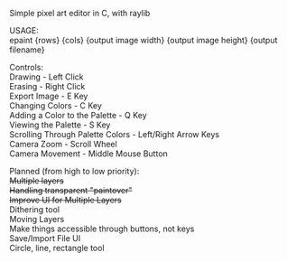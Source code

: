Simple pixel art editor in C, with raylib

USAGE:  
epaint {rows} {cols} {output image width} {output image height} {output filename}

Controls:  
Drawing - Left Click  
Erasing - Right Click  
Export Image - E Key  
Changing Colors - C Key  
Adding a Color to the Palette - Q Key  
Viewing the Palette - S Key  
Scrolling Through Palette Colors - Left/Right  Arrow Keys  
Camera Zoom - Scroll Wheel  
Camera Movement - Middle Mouse Button  

Planned (from high to low priority):  
~~Multiple layers~~  
~~Handling transparent "paintover"~~  
~~Improve UI for Multiple Layers~~  
Dithering tool  
Moving Layers  
Make things accessible through buttons, not keys  
Save/Import File UI  
Circle, line, rectangle tool    